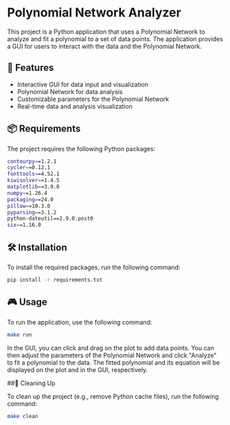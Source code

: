 # Polynomial Network Analyzer

This project is a Python application that uses a Polynomial Network to analyze and fit a polynomial to a set of data points. The application provides a GUI for users to interact with the data and the Polynomial Network.

## 🚀 Features

- Interactive GUI for data input and visualization
- Polynomial Network for data analysis
- Customizable parameters for the Polynomial Network
- Real-time data and analysis visualization

## 📦 Requirements

The project requires the following Python packages:

```bash
contourpy==1.2.1
cycler==0.12.1
fonttools==4.52.1
kiwisolver==1.4.5
matplotlib==3.9.0
numpy==1.26.4
packaging==24.0
pillow==10.3.0
pyparsing==3.1.2
python-dateutil==2.9.0.post0
six==1.16.0
```
## 🛠️ Installation

To install the required packages, run the following command:
```bash
pip install -r requirements.txt
```

## 🎮 Usage

To run the application, use the following command:
```bash
make run
```
In the GUI, you can click and drag on the plot to add data points. You can then adjust the parameters of the Polynomial Network and click "Analyze" to fit a polynomial to the data. The fitted polynomial and its equation will be displayed on the plot and in the GUI, respectively.

##🧹 Cleaning Up

To clean up the project (e.g., remove Python cache files), run the following command:
```bash
make clean
```



